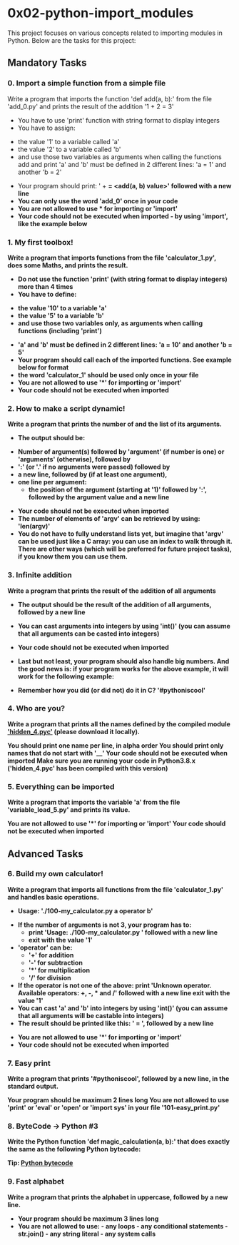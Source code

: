 # 0x02-python-import_modules

This project focuses on various concepts related to importing modules in Python. Below are the tasks for this project:

## Mandatory Tasks

### 0. Import a simple function from a simple file
Write a program that imports the function 'def add(a, b):' from the file 'add_0.py' and prints the result of the addition '1 + 2 = 3'

* You have to use 'print' function with string format to display integers
* You have to assign:
- the value '1' to a variable called 'a'
- the value '2' to a variable called 'b'
- and use those two variables as arguments when calling the functions add and print
'a' and 'b' must be defined in 2 different lines: 'a = 1' and another 'b = 2'
* Your program should print: '<a value> + <b value> = <add(a, b) value>' followed with a new line
* You can only use the word 'add_0' once in your code
* You are not allowed to use * for importing or '__import__'
* Your code should not be executed when imported - by using '__import__', like the example below


### 1. My first toolbox!
Write a program that imports functions from the file 'calculator_1.py', does some Maths, and prints the result.

* Do not use the function 'print' (with string format to display integers) more than 4 times
* You have to define:
- the value '10' to a variable 'a'
- the value '5' to a variable 'b'
- and use those two variables only, as arguments when calling functions (including 'print')
* 'a' and 'b' must be defined in 2 different lines: 'a = 10' and another 'b = 5'
* Your program should call each of the imported functions. See example below for format
* the word 'calculator_1' should be used only once in your file
* You are not allowed to use '*' for importing or '__import__'
* Your code should not be executed when imported


### 2. How to make a script dynamic!
Write a program that prints the number of and the list of its arguments.

* The output should be:
- Number of argument(s) followed by 'argument' (if number is one) or 'arguments' (otherwise), followed by
- ':' (or '.' if no arguments were passed) followed by
- a new line, followed by (if at least one argument),
- one line per argument:
     - the position of the argument (starting at '1)' followed by ':', followed by the argument value and a new line
* Your code should not be executed when imported
* The number of elements of 'argv' can be retrieved by using: 'len(argv)'
* You do not have to fully understand lists yet, but imagine that 'argv' can be used just like a C array: you can use an index to walk through it. There are other ways (which will be preferred for future project tasks), if you know them you can use them.


### 3. Infinite addition
Write a program that prints the result of the addition of all arguments

* The output should be the result of the addition of all arguments, followed by a new line
* You can cast arguments into integers by using 'int()' (you can assume that all arguments can be casted into integers)
* Your code should not be executed when imported

* Last but not least, your program should also handle big numbers. And the good news is: if your program works for the above example, it will work for the following example:


* Remember how you did (or did not) do it in C? '#pythoniscool'

### 4. Who are you?
Write a program that prints all the names defined by the compiled module ['hidden_4.pyc'](https://github.com/alx-tools/0x02.py/blob/master/hidden_4.pyc) (please download it locally).

You should print one name per line, in alpha order
You should print only names that do **not** start with '__'
Your code should not be executed when imported
Make sure you are running your code in Python3.8.x ('hidden_4.pyc' has been compiled with this version)


### 5. Everything can be imported
Write a program that imports the variable 'a' from the file 'variable_load_5.py' and prints its value.

You are not allowed to use '*' for importing or '__import__'
Your code should not be executed when imported


## Advanced Tasks
### 6. Build my own calculator!
Write a program that imports all functions from the file 'calculator_1.py' and handles basic operations.

* Usage: './100-my_calculator.py a operator b'
- If the number of arguments is not 3, your program has to:
     * print 'Usage: ./100-my_calculator.py <a> <operator> <b>' followed with a new line
     * exit with the value '1'
- 'operator' can be:
     * '+' for addition
     * '-' for subtraction
     * '*' for multiplication
     * '/' for division
- If the operator is not one of the above:
print 'Unknown operator. Available operators: +, -, * and /' followed with a new line
exit with the value '1'
- You can cast 'a' and 'b' into integers by using 'int()' (you can assume that all arguments will be castable into integers)
- The result should be printed like this: '<a> <operator> <b> = <result>', followed by a new line
* You are not allowed to use '*' for importing or '__import__'
* Your code should not be executed when imported


### 7. Easy print
Write a program that prints '#pythoniscool', followed by a new line, in the standard output.

Your program should be maximum 2 lines long
You are not allowed to use 'print' or 'eval' or 'open' or 'import sys' in your file '101-easy_print.py'


### 8. ByteCode -> Python #3
Write the Python function 'def magic_calculation(a, b):' that does exactly the same as the following  Python bytecode:

Tip: [Python bytecode](https://docs.python.org/3.4/library/dis.html)


### 9. Fast alphabet
Write a program that prints the alphabet in uppercase, followed by a new line.

* Your program should be maximum 3 lines long
* You are not allowed to use:
      - any loops
      - any conditional statements
      - str.join()
      - any string literal
      - any system calls